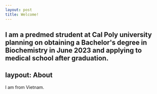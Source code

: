 ```yaml
---
layout: post
title: Welcome!
---
```

I am a predmed strudent at Cal Poly university planning on obtaining a Bachelor's degree in Biochemistry in June 2023 and applying to medical school after graduation. 
---
laypout: About
---
I am from Vietnam.
